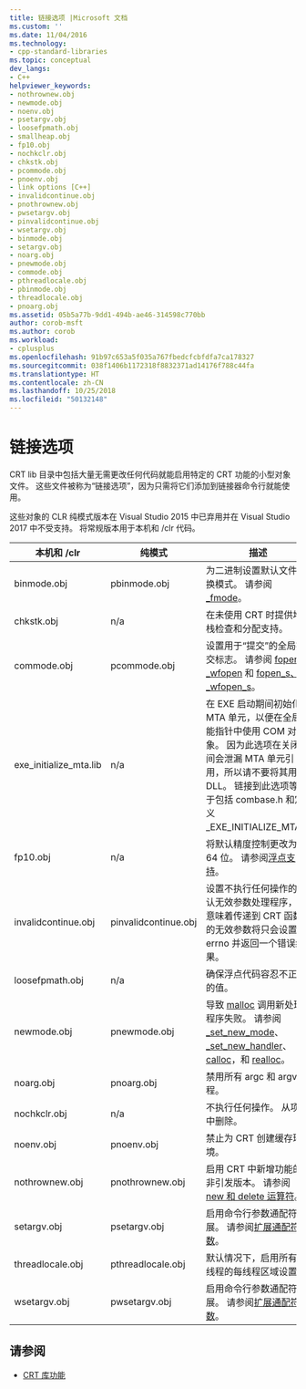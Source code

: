 ```yaml
---
title: 链接选项 |Microsoft 文档
ms.custom: ''
ms.date: 11/04/2016
ms.technology:
- cpp-standard-libraries
ms.topic: conceptual
dev_langs:
- C++
helpviewer_keywords:
- nothrownew.obj
- newmode.obj
- noenv.obj
- psetargv.obj
- loosefpmath.obj
- smallheap.obj
- fp10.obj
- nochkclr.obj
- chkstk.obj
- pcommode.obj
- pnoenv.obj
- link options [C++]
- invalidcontinue.obj
- pnothrownew.obj
- pwsetargv.obj
- pinvalidcontinue.obj
- wsetargv.obj
- binmode.obj
- setargv.obj
- noarg.obj
- pnewmode.obj
- commode.obj
- pthreadlocale.obj
- pbinmode.obj
- threadlocale.obj
- pnoarg.obj
ms.assetid: 05b5a77b-9dd1-494b-ae46-314598c770bb
author: corob-msft
ms.author: corob
ms.workload:
- cplusplus
ms.openlocfilehash: 91b97c653a5f035a767fbedcfcbfdfa7ca178327
ms.sourcegitcommit: 038f1406b1172318f8832371ad14176f788c44fa
ms.translationtype: HT
ms.contentlocale: zh-CN
ms.lasthandoff: 10/25/2018
ms.locfileid: "50132148"
---
```

# <a name="link-options"></a>链接选项

CRT lib 目录中包括大量无需更改任何代码就能启用特定的 CRT 功能的小型对象文件。 这些文件被称为“链接选项”，因为只需将它们添加到链接器命令行就能使用。

这些对象的 CLR 纯模式版本在 Visual Studio 2015 中已弃用并在 Visual Studio 2017 中不受支持。 将常规版本用于本机和 /clr 代码。

|本机和 /clr|纯模式|描述|
|----------------------|---------------|-----------------|
|binmode.obj|pbinmode.obj|为二进制设置默认文件转换模式。 请参阅 [_fmode](../c-runtime-library/fmode.md)。|
|chkstk.obj|n/a|在未使用 CRT 时提供堆栈检查和分配支持。|
|commode.obj|pcommode.obj|设置用于“提交”的全局提交标志。 请参阅 [fopen、_wfopen](../c-runtime-library/reference/fopen-wfopen.md) 和 [fopen_s、_wfopen_s](../c-runtime-library/reference/fopen-s-wfopen-s.md)。|
|exe_initialize_mta.lib|n/a|在 EXE 启动期间初始化 MTA 单元，以便在全局智能指针中使用 COM 对象。 因为此选项在关闭期间会泄漏 MTA 单元引用，所以请不要将其用于 DLL。 链接到此选项等效于包括 combase.h 和定义 _EXE_INITIALIZE_MTA。 |
|fp10.obj|n/a|将默认精度控制更改为 64 位。 请参阅[浮点支持](../c-runtime-library/floating-point-support.md)。|
|invalidcontinue.obj|pinvalidcontinue.obj|设置不执行任何操作的默认无效参数处理程序，这意味着传递到 CRT 函数的无效参数将只会设置 errno 并返回一个错误结果。|
|loosefpmath.obj|n/a|确保浮点代码容忍不正常的值。|
|newmode.obj|pnewmode.obj|导致 [malloc](../c-runtime-library/reference/malloc.md) 调用新处理程序失败。 请参阅 [_set_new_mode](../c-runtime-library/reference/set-new-mode.md)、[_set_new_handler](../c-runtime-library/reference/set-new-handler.md)、[calloc](../c-runtime-library/reference/calloc.md)，和 [realloc](../c-runtime-library/reference/realloc.md)。|
|noarg.obj|pnoarg.obj|禁用所有 argc 和 argv 进程。|
|nochkclr.obj|n/a|不执行任何操作。 从项目中删除。|
|noenv.obj|pnoenv.obj|禁止为 CRT 创建缓存环境。|
|nothrownew.obj|pnothrownew.obj|启用 CRT 中新增功能的非引发版本。 请参阅 [new 和 delete 运算符](../cpp/new-and-delete-operators.md)。|
|setargv.obj|psetargv.obj|启用命令行参数通配符扩展。 请参阅[扩展通配符参数](../c-language/expanding-wildcard-arguments.md)。|
|threadlocale.obj|pthreadlocale.obj|默认情况下，启用所有新线程的每线程区域设置。|
|wsetargv.obj|pwsetargv.obj|启用命令行参数通配符扩展。 请参阅[扩展通配符参数](../c-language/expanding-wildcard-arguments.md)。|

## <a name="see-also"></a>请参阅

- [CRT 库功能](../c-runtime-library/crt-library-features.md)
